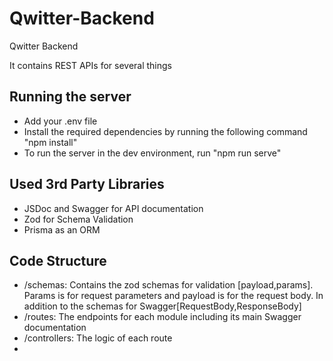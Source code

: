 # Qwitter-Backend

Qwitter Backend

It contains REST APIs for several things

## Running the server

- Add your .env file
- Install the required dependencies by running the following command "npm install"
- To run the server in the dev environment, run "npm run serve"

## Used 3rd Party Libraries

- JSDoc and Swagger for API documentation
- Zod for Schema Validation
- Prisma as an ORM

## Code Structure

- /schemas: Contains the zod schemas for validation [payload,params]. Params is for request parameters and payload is for the request body. In addition to the schemas for Swagger[RequestBody,ResponseBody]
- /routes: The endpoints for each module including its main Swagger documentation
- /controllers: The logic of each route
-
